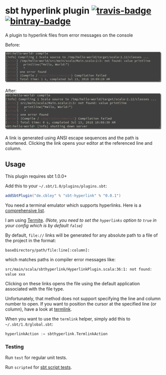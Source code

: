 # sbt hyperlink plugin [![travis-badge][]][travis] [![bintray-badge][]][bintray]

[travis]:       https://travis-ci.org/avdv/sbt-hyperlink
[travis-badge]: https://img.shields.io/travis/avdv/sbt-hyperlink.svg?label=travis&style=for-the-badge

[bintray]:       https://bintray.com/sbt/sbt-plugin-releases/sbt-release/_latestVersion
[bintray-badge]: https://img.shields.io/bintray/v/sbt/sbt-plugin-releases/sbt-hyperlink.svg?style=for-the-badge

A plugin to hyperlink files from error messages on the console

Before:

![before](media/before.png)

After:
![after](media/after.png)

A link is generated using ANSI escape sequences and the path is shortened. Clicking the link opens your editor at the referenced line and column.

## Usage

This plugin requires sbt 1.0.0+

Add this to your `~/.sbt/1.0/plugins/plugins.sbt`:

```scala
addSbtPlugin("de.cbley" % "sbt-hyperlink" % "0.0.1")
```

You need a terminal emulator which supports hyperlinks. Here is a
[comprehensive list](https://gist.github.com/egmontkob/eb114294efbcd5adb1944c9f3cb5feda#supporting-apps).

I am using [Termite](https://github.com/thestinger/termite). _(Note, you need to set
the `hyperlinks` option to `true` in your config which is by default `false`)_

By default, `file://` links will be generated for any absolute path to a file of the project in the format:
```
baseDirectory/path/file:line[:column]:
```
which matches paths in compiler error messages like:
```
src/main/scala/sbthyperlink/HyperlinkPlugin.scala:36:1: not found: value xxx
```
Clicking on these links opens the file using the default application associated with the file type.

Unfortunately, that method does not support specifying the line and column number to open. If you want to position the 
cursor at the specified line (or column), have a look at [termlink](termlink/).

When you want to use the `termlink` helper, simply add this to `~/.sbt/1.0/global.sbt`:

```scala
hyperlinkAction := sbthyperlink.TermlinkAction
```

### Testing

Run `test` for regular unit tests.

Run `scripted` for [sbt script tests](http://www.scala-sbt.org/1.x/docs/Testing-sbt-plugins.html).
